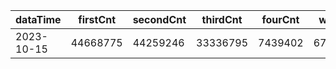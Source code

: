 |dataTime|firstCnt|secondCnt|thirdCnt|fourCnt|winCnt|vrate|wrate|
|-|-|-|-|-|-|-|-|
|2023-10-15|44668775|44259246|33336795|7439402|6701385|0%|0%|